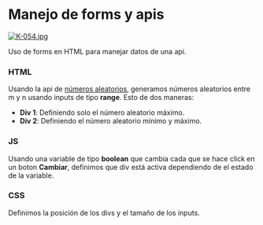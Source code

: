 # Manejo de forms y apis

[![K-054.jpg](https://i.postimg.cc/yx8F7mD1/K-054.jpg)](https://postimg.cc/tZ815Vdw)

Uso de forms en HTML para manejar datos de una api.

### HTML
Usando la api de [números aleatorios](https://www.twitch-rand.com), generamos números aleatorios entre m y n usando inputs de tipo **range**. Esto de dos maneras:

- **Div 1**: Definiendo solo el número aleatorio máximo.
- **Div 2**: Definiendo el número aleatorio mínimo y máximo.

### JS
Usando una variable de tipo **boolean** que cambia cada que se hace click en un boton **Cambiar**, definimos que div está activa dependiendo de el estado de la variable.

### CSS
Definimos la posición de los divs y el tamaño de los inputs.
